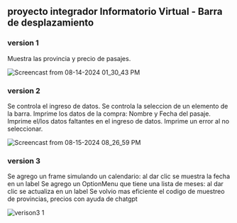## proyecto integrador Informatorio Virtual - Barra de desplazamiento


### version 1

Muestra las provincia y precio de pasajes.


![Screencast from 08-14-2024 01_30_43 PM](https://github.com/user-attachments/assets/deaa82fb-d89d-4a2f-9ad3-5057ad5d32ea)


### version 2

Se controla el ingreso de datos.
Se controla la seleccion de un elemento de la barra.
Imprime los datos de la compra: Nombre y Fecha del pasaje.
Imprime el/los datos faltantes en el ingreso de datos.
Imprime un error al no seleccionar.



![Screencast from 08-15-2024 08_26_59 PM](https://github.com/user-attachments/assets/dd307bc7-12d2-43a4-8a22-719281ad8a58)


### version 3

Se agrego un frame simulando un calendario: al dar clic se muestra la fecha en un label
Se agrego un OptionMenu que tiene una lista de meses: al dar clic se actualiza en un label
Se volvio mas eficiente el codigo de muestreo de provincias, precios con ayuda de chatgpt


![verison3 1](https://github.com/user-attachments/assets/b4760e4b-c32b-4d01-baca-261cf6558031)


